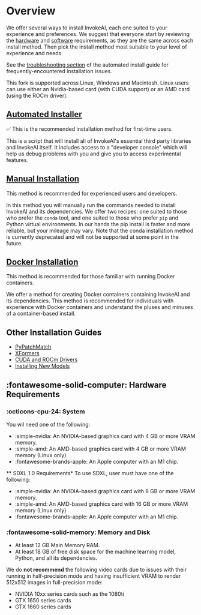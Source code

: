 # Overview

We offer several ways to install InvokeAI, each one suited to your
experience and preferences. We suggest that everyone start by
reviewing the
[hardware](010_INSTALL_AUTOMATED.md#hardware_requirements) and
[software](010_INSTALL_AUTOMATED.md#software_requirements)
requirements, as they are the same across each install method. Then
pick the install method most suitable to your level of experience and
needs.

See the [troubleshooting
section](010_INSTALL_AUTOMATED.md#troubleshooting) of the automated
install guide for frequently-encountered installation issues.

This fork is supported across Linux, Windows and Macintosh. Linux users can use
either an Nvidia-based card (with CUDA support) or an AMD card (using the ROCm
driver).


## **[Automated Installer](010_INSTALL_AUTOMATED.md)**
✅ This is the recommended installation method for first-time users. 

  This is a script that will install all of InvokeAI's essential
  third party libraries and InvokeAI itself. It includes access to a
  "developer console" which will help us debug problems with you and
  give you to access experimental features.

## **[Manual Installation](020_INSTALL_MANUAL.md)**
This method is recommended for experienced users and developers.

  In this method you will manually run the commands needed to install
  InvokeAI and its dependencies. We offer two recipes: one suited to
  those who prefer the `conda` tool, and one suited to those who prefer
  `pip` and Python virtual environments. In our hands the pip install
  is faster and more reliable, but your mileage may vary.
  Note that the conda installation method is currently deprecated and
  will not be supported at some point in the future.

## **[Docker Installation](040_INSTALL_DOCKER.md)**
This method is recommended for those familiar with running Docker containers.

We offer a method for creating Docker containers containing InvokeAI and its dependencies. This method is recommended for individuals with experience with Docker containers and understand the pluses and minuses of a container-based install.

## Other Installation Guides
  - [PyPatchMatch](060_INSTALL_PATCHMATCH.md)
  - [XFormers](070_INSTALL_XFORMERS.md)
  - [CUDA and ROCm Drivers](030_INSTALL_CUDA_AND_ROCM.md)
  - [Installing New Models](050_INSTALLING_MODELS.md)

## :fontawesome-solid-computer: Hardware Requirements

### :octicons-cpu-24: System

You wil need one of the following:

- :simple-nvidia: An NVIDIA-based graphics card with 4 GB or more VRAM memory.
- :simple-amd: An AMD-based graphics card with 4 GB or more VRAM memory (Linux
  only)
- :fontawesome-brands-apple: An Apple computer with an M1 chip.

** SDXL 1.0 Requirements*
To use SDXL, user must have one of the following: 
- :simple-nvidia: An NVIDIA-based graphics card with 8 GB or more VRAM memory.
- :simple-amd: An AMD-based graphics card with 16 GB or more VRAM memory (Linux
  only)
- :fontawesome-brands-apple: An Apple computer with an M1 chip.


### :fontawesome-solid-memory: Memory and Disk

- At least 12 GB Main Memory RAM.
- At least 18 GB of free disk space for the machine learning model, Python, and
  all its dependencies.

We do **not recommend** the following video cards due to issues with their
running in half-precision mode and having insufficient VRAM to render 512x512
images in full-precision mode:

- NVIDIA 10xx series cards such as the 1080ti
- GTX 1650 series cards
- GTX 1660 series cards

